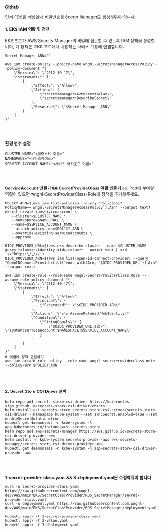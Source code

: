 [**Github**](https://github.com/wngnl-dev/AWS/tree/main/EKS/SecretProviderClass/RDS_SecretManager)

먼저 RDS를 생성할때 비밀번호를 Secret Manager로 생성해줘야 합니다.

#### **1\. EKS IAM 역활 및 정책**
EKS 포드가 AWS Secrets Manager의 비밀에 접근할 수 있도록 IAM 정책을 생성합니다,
이 정책은  EKS 포드에서 사용하는 서비스 계정에 연결합니다.
```
Secret_Manager_ARN=""
```
```
aws iam create-policy --policy-name wngnl-SecretsManagerAccessPolicy --policy-document "{
    \"Version\": \"2012-10-17\",
    \"Statement\": [
        {
            \"Effect\": \"Allow\",
            \"Action\": [
                \"secretsmanager:GetSecretValue\",
                \"secretsmanager:DescribeSecret\"
            ],
            \"Resource\": \"$Secret_Manager_ARN\"
        }
    ]
}"
```
<br><br>

**환경 변수 설정**
```
CLUSTER_NAME="<클러스터 이름>"
NAMESPACE="<네임스페이스>"
SERVICE_ACCOUNT_NAME="<서비스 어카운트 이름>"
```
<br><br>

**ServiceAccount 만들기 && SecretProvideClass 역활 만들기**
ex. Pod에 부여할 역활이 있으면 wngnl-SecretProviderClass-Role에 정책을 추가해주세요.

```
POLICY_ARN=$(aws iam list-policies --query 'Policies[?PolicyName==`wngnl-SecretsManagerAccessPolicy`].Arn' --output text)
eksctl create iamserviceaccount \
   --cluster=$CLUSTER_NAME \
   --namespace=$NAMESPACE \
   --name=$SERVICE_ACCOUNT_NAME \
   --attach-policy-arn=$POLICY_ARN \
   --override-existing-serviceaccounts \
   --approve
   
OIDC_PROVIDER_URL=$(aws eks describe-cluster --name $CLUSTER_NAME --query "cluster.identity.oidc.issuer" --output text | sed 's/^https:\/\///')
OIDC_PROVIDER_ARN=$(aws iam list-open-id-connect-providers --query "OpenIDConnectProviderList[?ends_with(Arn, '$OIDC_PROVIDER_URL')].Arn" --output text)

aws iam create-role --role-name wngnl-SecretProviderClass-Role --assume-role-policy-document "{
    \"Version\": \"2012-10-17\",
    \"Statement\": [
        {
            \"Effect\": \"Allow\",
            \"Principal\": {
                \"Federated\": \"$OIDC_PROVIDER_ARN\"
            },
            \"Action\": \"sts:AssumeRoleWithWebIdentity\",
            \"Condition\": {
                \"StringEquals\": {
                    \"$OIDC_PROVIDER_URL:sub\": \"system:serviceaccount:$NAMESPACE:$SERVICE_ACCOUNT_NAME\"
                }
            }
        }
    ]
}"
# 역활에 정책 연결하기
aws iam attach-role-policy --role-name wngnl-SecretProviderClass-Role --policy-arn $POLICY_ARN
```
<br><br>

#### **2\. Secret Store CSI Driver 설치**
```
helm repo add secrets-store-csi-driver https://kubernetes-sigs.github.io/secrets-store-csi-driver/charts
helm install csi-secrets-store secrets-store-csi-driver/secrets-store-csi-driver --namespace kube-system --set syncSecret.enabled=true --set enableSecretRotation=true
kubectl get daemonsets -n kube-system -l app.kubernetes.io/instance=csi-secrets-store
helm repo add aws-secrets-manager https://aws.github.io/secrets-store-csi-driver-provider-aws
helm install -n kube-system secrets-provider-aws aws-secrets-manager/secrets-store-csi-driver-provider-aws
kubectl get daemonsets -n kube-system -l app=secrets-store-csi-driver-provider-aws
```

<br><br><br>
**1-secret-provider-class.yaml && 3-deployment.yaml은 수정해줘야 합니다**
```
curl -o secret-provider-class.yaml https://raw.githubusercontent.com/wngnl-dev/AWS/main/EKS/SecretClassProvider/RDS_SecretManager/secret-provider-class.yaml
curl -o deployment.yaml https://raw.githubusercontent.com/wngnl-dev/AWS/main/EKS/SecretClassProvider/RDS_SecretManager/deployment.yaml
```
```
kubectl apply -f 1-secret-provide-class.yaml
kubectl apply -f 2-value.yaml
kubectl apply -f 3-deployment.yaml
```
